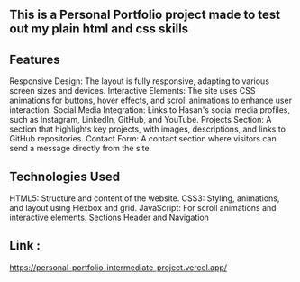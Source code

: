 ## This is a Personal Portfolio project made to test out my plain html and css skills 

## Features
Responsive Design: The layout is fully responsive, adapting to various screen sizes and devices.
Interactive Elements: The site uses CSS animations for buttons, hover effects, and scroll animations to enhance user interaction.
Social Media Integration: Links to Hasan's social media profiles, such as Instagram, LinkedIn, GitHub, and YouTube.
Projects Section: A section that highlights key projects, with images, descriptions, and links to GitHub repositories.
Contact Form: A contact section where visitors can send a message directly from the site.


## Technologies Used
HTML5: Structure and content of the website.
CSS3: Styling, animations, and layout using Flexbox and grid.
JavaScript: For scroll animations and interactive elements.
Sections
Header and Navigation

## Link :
https://personal-portfolio-intermediate-project.vercel.app/
